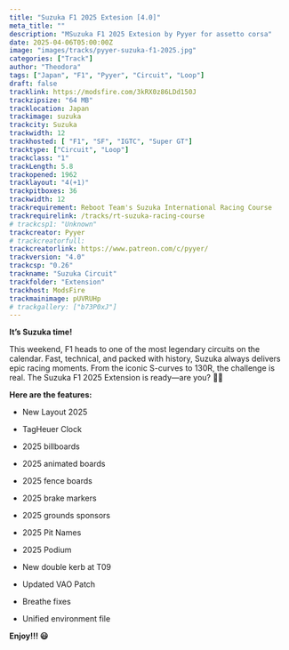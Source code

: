 ```yaml
---
title: "Suzuka F1 2025 Extesion [4.0]"
meta_title: ""
description: "MSuzuka F1 2025 Extesion by Pyyer for assetto corsa"
date: 2025-04-06T05:00:00Z
image: "images/tracks/pyyer-suzuka-f1-2025.jpg"
categories: ["Track"]
author: "Theodora"
tags: ["Japan", "F1", "Pyyer", "Circuit", "Loop"]
draft: false
tracklink: https://modsfire.com/3kRX0z86LDd150J
trackzipsize: "64 MB"
tracklocation: Japan
trackimage: suzuka
trackcity: Suzuka
trackwidth: 12
trackhosted: [ "F1", "SF", "IGTC", "Super GT"]
tracktype: ["Circuit", "Loop"]
trackclass: "1" 
trackLength: 5.8
trackopened: 1962
tracklayout: "4(+1)"
trackpitboxes: 36
trackwidth: 12
trackrequirement: Reboot Team's Suzuka International Racing Course
trackrequirelink: /tracks/rt-suzuka-racing-course
# trackcsp1: "Unknown"
trackcreator: Pyyer
# trackcreatorfull: 
trackcreatorlink: https://www.patreon.com/c/pyyer/
trackversion: "4.0"
trackcsp: "0.26"
trackname: "Suzuka Circuit"
trackfolder: "Extension"
trackhost: ModsFire
trackmainimage: pUVRUHp
# trackgallery: ["b73P0xJ"] 
---
```


**It’s Suzuka time!**

This weekend, F1 heads to one of the most legendary circuits on the calendar. Fast, technical, and packed with history, Suzuka always delivers epic racing moments. 
From the iconic S-curves to 130R, the challenge is real. The Suzuka F1 2025 Extension is ready—are you? 🏁🔥

**Here are the features:**

- New Layout 2025

- TagHeuer Clock

- 2025 billboards

- 2025 animated boards

- 2025 fence boards

- 2025 brake markers

- 2025 grounds sponsors

- 2025 Pit Names

- 2025 Podium

- New double kerb at T09

- Updated VAO Patch

- Breathe fixes

- Unified environment file


**Enjoy!!! 😃**